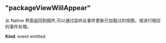 <a name="module_miot/Package--module.exports..PackageEvent.event_packageViewWillAppear"></a>

## "packageViewWillAppear"
从 Native 界面返回到插件,可以通过监听此事件更新已加载过的视图，或进行相应的事件处理。

**Kind**: event emitted  
